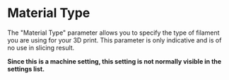 Material Type
====
The "Material Type" parameter allows you to specify the type of filament you are using for your 3D print. This parameter is only indicative and is of no use in slicing result.


**Since this is a machine setting, this setting is not normally visible in the settings list.**